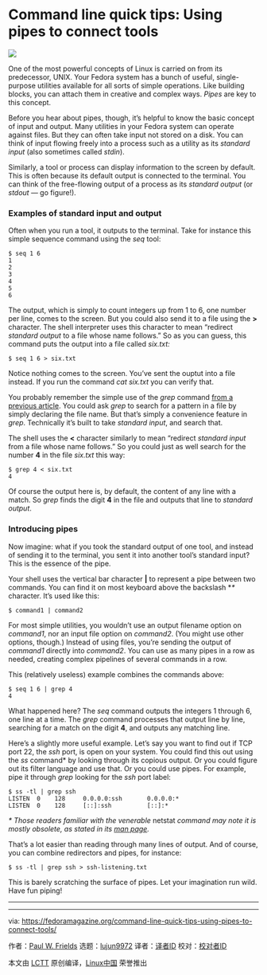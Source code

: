 [#]: collector: (lujun9972)
[#]: translator: ( )
[#]: reviewer: ( )
[#]: publisher: ( )
[#]: url: ( )
[#]: subject: (Command line quick tips: Using pipes to connect tools)
[#]: via: (https://fedoramagazine.org/command-line-quick-tips-using-pipes-to-connect-tools/)
[#]: author: (Paul W. Frields https://fedoramagazine.org/author/pfrields/)

Command line quick tips: Using pipes to connect tools
======

![][1]

One of the most powerful concepts of Linux is carried on from its predecessor, UNIX. Your Fedora system has a bunch of useful, single-purpose utilities available for all sorts of simple operations. Like building blocks, you can attach them in creative and complex ways. _Pipes_ are key to this concept.

Before you hear about pipes, though, it’s helpful to know the basic concept of input and output. Many utilities in your Fedora system can operate against files. But they can often take input not stored on a disk. You can think of input flowing freely into a process such as a utility as its _standard input_ (also sometimes called _stdin_).

Similarly, a tool or process can display information to the screen by default. This is often because its default output is connected to the terminal. You can think of the free-flowing output of a process as its _standard output_ (or _stdout_ — go figure!).

### Examples of standard input and output

Often when you run a tool, it outputs to the terminal. Take for instance this simple sequence command using the _seq_ tool:

```
$ seq 1 6
1
2
3
4
5
6
```

The output, which is simply to count integers up from 1 to 6, one number per line, comes to the screen. But you could also send it to a file using the **&gt;** character. The shell interpreter uses this character to mean “redirect _standard output_ to a file whose name follows.” So as you can guess, this command puts the output into a file called _six.txt:_

```
$ seq 1 6 > six.txt
```

Notice nothing comes to the screen. You’ve sent the ouptut into a file instead. If you run the command _cat six.txt_ you can verify that.

You probably remember the simple use of the _grep_ command [from a previous article][2]. You could ask _grep_ to search for a pattern in a file by simply declaring the file name. But that’s simply a convenience feature in _grep_. Technically it’s built to take _standard input_, and search that.

The shell uses the **&lt;** character similarly to mean “redirect _standard input_ from a file whose name follows.” So you could just as well search for the number **4** in the file _six.txt_ this way:

```
$ grep 4 < six.txt
4
```

Of course the output here is, by default, the content of any line with a match. So _grep_ finds the digit **4** in the file and outputs that line to _standard output_.

### Introducing pipes

Now imagine: what if you took the standard output of one tool, and instead of sending it to the terminal, you sent it into another tool’s standard input? This is the essence of the pipe.

Your shell uses the vertical bar character **|** to represent a pipe between two commands. You can find it on most keyboard above the backslash **\** character. It’s used like this:

```
$ command1 | command2
```

For most simple utilities, you wouldn’t use an output filename option on _command1_, nor an input file option on _command2_. (You might use other options, though.) Instead of using files, you’re sending the output of _command1_ directly into _command2_. You can use as many pipes in a row as needed, creating complex pipelines of several commands in a row.

This (relatively useless) example combines the commands above:

```
$ seq 1 6 | grep 4
4
```

What happened here? The _seq_ command outputs the integers 1 through 6, one line at a time. The _grep_ command processes that output line by line, searching for a match on the digit **4**, and outputs any matching line.

Here’s a slightly more useful example. Let’s say you want to find out if TCP port 22, the _ssh_ port, is open on your system. You could find this out using the _ss_ command* by looking through its copious output. Or you could figure out its filter language and use that. Or you could use pipes. For example, pipe it through _grep_ looking for the _ssh_ port label:

```
$ ss -tl | grep ssh
LISTEN  0    128     0.0.0.0:ssh       0.0.0.0:*
LISTEN  0    128     [::]:ssh          [::]:*
```

_* Those readers familiar with the venerable_ netstat _command may note it is mostly obsolete, as stated in its [man page][3]._

That’s a lot easier than reading through many lines of output. And of course, you can combine redirectors and pipes, for instance:

```
$ ss -tl | grep ssh > ssh-listening.txt
```

This is barely scratching the surface of pipes. Let your imagination run wild. Have fun piping!

* * *

--------------------------------------------------------------------------------

via: https://fedoramagazine.org/command-line-quick-tips-using-pipes-to-connect-tools/

作者：[Paul W. Frields][a]
选题：[lujun9972][b]
译者：[译者ID](https://github.com/译者ID)
校对：[校对者ID](https://github.com/校对者ID)

本文由 [LCTT](https://github.com/LCTT/TranslateProject) 原创编译，[Linux中国](https://linux.cn/) 荣誉推出

[a]: https://fedoramagazine.org/author/pfrields/
[b]: https://github.com/lujun9972
[1]: https://fedoramagazine.org/wp-content/uploads/2018/10/commandlinequicktips-816x345.jpg
[2]: https://fedoramagazine.org/command-line-quick-tips-searching-with-grep/
[3]: https://linux.die.net/man/8/netstat
